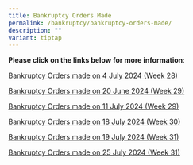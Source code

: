 ```yaml
---
title: Bankruptcy Orders Made
permalink: /bankruptcy/bankruptcy-orders-made/
description: ""
variant: tiptap
---
```

<p><strong>Please click on the links below for more information</strong>:</p>
<p></p>
<p><a href="/files/BOs Made/Bankruptcy_Orders_made_on_4_July_2024__Week_28_.pdf" rel="noopener noreferrer nofollow" target="_blank">Bankruptcy Orders made on 4 July 2024 (Week 28)</a>
</p>
<p><a href="/files/BOs Made/Bankruptcy_Orders_made_on_20_June_2024__Week_29_.pdf" rel="noopener noreferrer nofollow" target="_blank">Bankruptcy Orders made on 20 June 2024 (Week 29)</a>
</p>
<p><a href="/files/BOs Made/Bankruptcy_Orders_made_on_11_July_2024__Week_29_.pdf" rel="noopener noreferrer nofollow" target="_blank">Bankruptcy Orders made on 11 July 2024 (Week 29)</a>
</p>
<p><a href="/files/BOs Made/Bankruptcy_Orders_made_on_18_July_2024__Week_30_.pdf" rel="noopener noreferrer nofollow" target="_blank">Bankruptcy Orders made on 18 July 2024 (Week 30)</a>
</p>
<p><a href="/files/BOs Made/Bankruptcy_Orders_made_on_19_July_2024__Week_31_.pdf" rel="noopener noreferrer nofollow" target="_blank">Bankruptcy Orders made on 19 July 2024 (Week 31)</a>
</p>
<p><a href="/files/BOs Made/Bankruptcy_Orders_made_on_25_July_2024__Week_31_.pdf" rel="noopener noreferrer nofollow" target="_blank">Bankruptcy Orders made on 25 July 2024 (Week 31)</a>
</p>